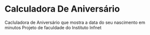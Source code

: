 # Calculadora De Aniversário

Cacluladora de Aniversário que mostra a data do seu nascimento em minutos
Projeto de faculdade do Instituto Infnet
